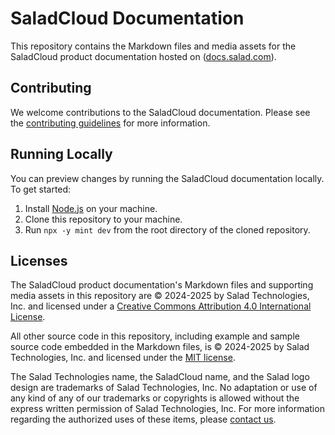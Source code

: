 # SaladCloud Documentation

This repository contains the Markdown files and media assets for the SaladCloud product documentation hosted on
([docs.salad.com](https://docs.salad.com)).

## Contributing

We welcome contributions to the SaladCloud documentation. Please see the
[contributing guidelines](./.github/CONTRIBUTING.md) for more information.

## Running Locally

You can preview changes by running the SaladCloud documentation locally. To get started:

1. Install [Node.js](https://nodejs.org/en/) on your machine.
2. Clone this repository to your machine.
3. Run `npx -y mint dev` from the root directory of the cloned repository.

## Licenses

The SaladCloud product documentation's Markdown files and supporting media assets in this repository are © 2024-2025 by
Salad Technologies, Inc. and licensed under a [Creative Commons Attribution 4.0 International License](./LICENSE).

All other source code in this repository, including example and sample source code embedded in the Markdown files, is ©
2024-2025 by Salad Technologies, Inc. and licensed under the [MIT license](./LICENSE-CODE).

The Salad Technologies name, the SaladCloud name, and the Salad logo design are trademarks of Salad Technologies, Inc.
No adaptation or use of any kind of any of our trademarks or copyrights is allowed without the express written
permission of Salad Technologies, Inc. For more information regarding the authorized uses of these items, please
[contact us](mailto:cloud@salad.com).
